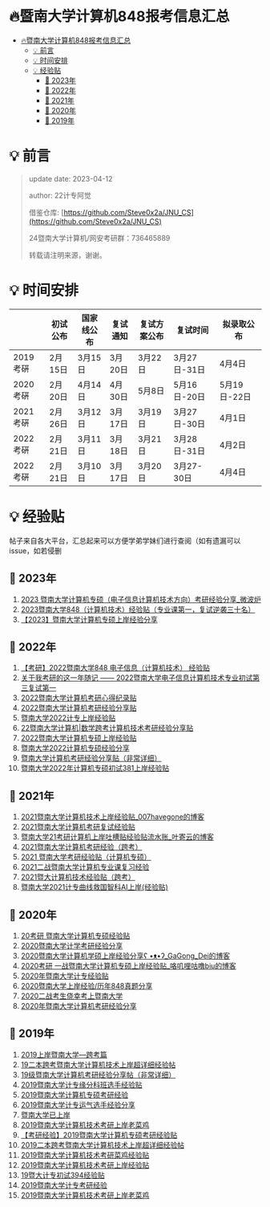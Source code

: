 <a name="信息"></a>
# 🔥暨南大学计算机848报考信息汇总


- [🔥暨南大学计算机848报考信息汇总](#信息)
  * [💡 前言](#前言)
  * [💡 时间安排](#时间安排)
  * [💡 经验贴](#经验贴)
    + [💭 2023年](#经验贴2023)
    + [💭 2022年](#经验贴2022)
    + [💭 2021年](#经验贴2021)
    + [💭 2020年](#经验贴2020)
    + [💭 2019年](#经验贴2019)

<a name="前言"></a>
# 💡 前言
> update date: 2023-04-12
> 
> author: 22计专阿觉
> 
> 借鉴仓库: [https://github.com/Steve0x2a/JNU_CS](https://github.com/Steve0x2a/JNU_CS)
>
> 24暨南大学计算机/网安考研群：736465889
> 
> 转载请注明来源，谢谢。

<a name="时间安排"></a>
# 💡 时间安排

|        | 初试公布  | 国家线公布 | 复试通知  | 复试方案公布 | 复试时间       | 拟录取公布       |
|--------|-------|-------|-------|--------|------------|-------------|
| 2019考硏 | 2月15日 | 3月15日 | 3月20日 | 3月22日  | 3月27日\-31日 | 4月4日        |
| 2020考硏 | 2月20日 | 4月14日 | 4月30日 | 5月8日   | 5月16日\-20日 | 5月19日\-22日  |
| 2021考硏 | 2月26日 | 3月12日 | 3月17日 | 3月19日  | 3月27日\-30日 | 4月1日        |
| 2022考硏 | 2月21日 | 3月11日 | 3月18日 | 3月21日  | 3月28日\-31日 | 4月2日        |
| 2022考硏 | 2月21日 | 3月10日 | 3月17日 | 3月20日  | 3月27\-30日  | 4月4日        |




<a name="经验贴"></a>
# 💡 经验贴

帖子来自各大平台，汇总起来可以方便学弟学妹们进行查阅（如有遗漏可以issue，如若侵删


<a name="经验贴2023"></a>
## 💭 2023年
1. [2023 暨南大学计算机专硕（电子信息计算机技术方向）考研经验分享_微波炉](https://blog.csdn.net/GapCold/article/details/130063782)
2. [2023暨南大学848（计算机技术）经验贴（专业课第一，复试逆袭三十名）](https://zhuanlan.zhihu.com/p/619716469)
3. [【2023】暨南大学计算机专硕上岸经验分享](https://zhuanlan.zhihu.com/p/620871535)


<a name="经验贴2022"></a>
## 💭 2022年
1.  [【考研】2022暨南大学848 电子信息（计算机技术） 经验贴](https://blog.csdn.net/zhanjuex/article/details/124440686)
2.	[关于我考研的这一年随记 —— 2022暨南大学电子信息计算机技术专业初试第三复试第一](https://blog.csdn.net/qq_43779149/article/details/123930839)
3.	[2022暨南大学计算机考研心得纪录贴](https://zhuanlan.zhihu.com/p/493090224)
4.	[2022暨南大学计算机考研经验分享贴](https://zhuanlan.zhihu.com/p/492538328)
5.	[暨南大学2022计专上岸经验贴](https://zhuanlan.zhihu.com/p/492981478)
6.	[22暨南大学计算机|数学跨考计算机技术考研经验分享贴](https://zhuanlan.zhihu.com/p/507983971)
7.	[2022暨南大学计算机专硕上岸经验贴](https://zhuanlan.zhihu.com/p/492614804)
8.	[暨南大学2022计算机专硕经验分享](https://zhuanlan.zhihu.com/p/491280638)
9.	[暨南大学计算机考研经验分享贴（非常详细）](https://doc.outofmemory.cn/zixun/3364484.html)
10.	[暨南大学2022年计算机专硕初试381上岸经验贴](https://zhuanlan.zhihu.com/p/508909098)


<a name="经验贴2021"></a>
## 💭 2021年
1.	[2021暨南大学计算机技术上岸经验贴_007havegone的博客](https://blog.csdn.net/qq_40512922/article/details/115348549)
2.	[2021暨南大学计算机考研复试经验贴](https://zhuanlan.zhihu.com/p/454557985)
3.	[暨南大学21考研计算机上岸吐槽贴经验贴流水账_叶寄云的博客](https://blog.csdn.net/qq_43526805/article/details/116200714)
4.	[2021暨南大学计算机考研经验（跨考）](https://zhuanlan.zhihu.com/p/361866277)
5.	[2021 暨南大学考研经验贴（计算机专硕）](https://zhuanlan.zhihu.com/p/361821795)
6.	[2021二战暨南大学计算机专业课复习经验](https://zhuanlan.zhihu.com/p/381193112)
7.	[2021暨大计算机技术经验贴（跨考）](http://cskaoyan.com/forum.php?mod=viewthread&tid=661916&highlight=%F4%DF%B4%F3)
8.	[暨南大学2021计专曲线救国智科AI上岸(经验贴)](https://zhuanlan.zhihu.com/p/362095967)




<a name="经验贴2020"></a>
## 💭 2020年
1.	[20考研 暨南大学计算机专硕经验贴](https://zhuanlan.zhihu.com/p/143931124)
2.	[2020暨南大学计学考研经验分享](https://zhuanlan.zhihu.com/p/145184067)
3.	[2020暨南大学计算机学硕上岸经验分享ʕ •ᴥ•ʔ_GaGong_Dei的博客](https://blog.csdn.net/qq_40121893/article/details/106711989)
4.	[2020考研 一战暨南大学计算机专硕上岸经验贴_咯叽哩咕噜biu的博客](https://blog.csdn.net/weixin_43890824/article/details/106399141)
5.	[2020年暨南大学计专经验贴](http://www.cskaoyan.com/forum.php?mod=viewthread&tid=660556&highlight=%F4%DF%C4%CF%B4%F3%D1%A7)
6.	[2020暨南大学上岸经验/历年848真题分享](http://www.cskaoyan.com/forum.php?mod=viewthread&tid=659416&highlight=%F4%DF%C4%CF%B4%F3%D1%A7)
7.	[2020二战考生侥幸考上暨南大学](http://www.cskaoyan.com/forum.php?mod=viewthread&tid=659431&highlight=%F4%DF%C4%CF%B4%F3%D1%A7)
8.	[2020年暨南大学计算机考研经验分享](http://www.cskaoyan.com/forum.php?mod=viewthread&tid=659790)




<a name="经验贴2019"></a>
## 💭 2019年
1.	[2019上岸暨南大学—跨考篇](http://www.cskaoyan.com/forum.php?mod=viewthread&tid=654671&highlight=%F4%DF%C4%CF%B4%F3%D1%A7)
2.	[19二本跨考暨南大学计算机技术上岸超详细经验帖](http://www.cskaoyan.com/forum.php?mod=viewthread&tid=656533&highlight=%F4%DF%C4%CF%B4%F3%D1%A7)
3.	[19级暨南大学计算机考研经验分享帖（非常详细）](http://www.cskaoyan.com/forum.php?mod=viewthread&tid=654704&highlight=%F4%DF%C4%CF%B4%F3%D1%A7)
4.	[2019暨南大学计专缘分科班选手经验贴](http://www.cskaoyan.com/forum.php?mod=viewthread&tid=654733&highlight=%F4%DF%C4%CF%B4%F3%D1%A7)
5.	[2019暨南大学计算机专硕考研经验](http://www.cskaoyan.com/forum.php?mod=viewthread&tid=654856&highlight=%F4%DF%C4%CF%B4%F3%D1%A7)
6.	[2019暨南大学计专运气选手经验分享](http://www.cskaoyan.com/forum.php?mod=viewthread&tid=654681&highlight=%F4%DF%C4%CF%B4%F3%D1%A7)
7.	[暨南大学已上岸](http://www.cskaoyan.com/forum.php?mod=viewthread&tid=654682&highlight=%F4%DF%C4%CF%B4%F3%D1%A7)
8.	[2019暨南大学计算机技术考研上岸老菜鸡](https://zhuanlan.zhihu.com/p/61496000)
9.	[【考研经验】2019暨南大学计算机专硕考研经验贴](https://www.sohu.com/a/321547560_100251443)
10.	[2019二本跨考暨南大学计算机技术上岸超详细经验帖](https://zhuanlan.zhihu.com/p/143019788)
11.	[2019暨南大学计算机技术考研菜鸡经验贴](https://zhuanlan.zhihu.com/p/61487164)
12.	[2019暨南大学计算机技术考研上岸经验贴](https://zhuanlan.zhihu.com/p/61908552)
13.	[19暨大计专初试394经验贴](https://zhuanlan.zhihu.com/p/61841442)
14.	[2019暨南大学计专考研经验](https://zhuanlan.zhihu.com/p/61931135)
15.	[2019暨南大学计算机技术考研上岸老菜鸡](https://zhuanlan.zhihu.com/p/61496000)
